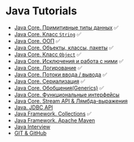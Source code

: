 # Java Tutorials

+ [Java Core. Примитивные типы данных](primitives.md) :white_check_mark:
+ [Java Core. Класс `String`](strings.md) :white_check_mark:
+ [Java Core. ООП](oop.md) :white_check_mark:
+ [Java Core. Объекты, классы, пакеты](classes.md) :white_check_mark:
+ [Java Core. Класс `Object`](objects.md) :white_check_mark:
+ [Java Core. Исключения и работа с ними](exceptions.md) :white_check_mark:
+ [Java Core. Логирование](loggers.md) :white_check_mark:
+ [Java Core. Потоки ввода / вывода](streams.md) :white_check_mark:
+ [Java Core. Сериализация](serialization.md) :white_check_mark:
+ [Java Core. Обобщения(Generics)](generics.md) :white_check_mark:
+ [Java Core. Функциональные интерфейсы](functionalInterface.md) 
+ [Java Core. Stream API & Лямбда-выражения](streamApi.md)
+ [Java. JDBC API](jdbc.md) 
+ [Java Framework. Collections](collections.md) :white_check_mark:
+ [Java Framework. Apache Maven](maven.md)
+ [Java Interview](interview.md)
+ [GIT & GitHub](git.md)

